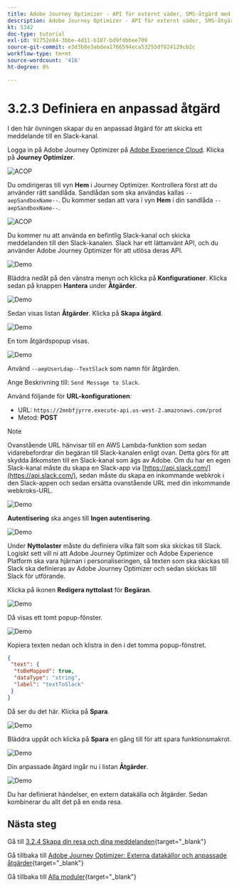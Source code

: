 ```yaml
---
title: Adobe Journey Optimizer - API för externt väder, SMS-åtgärd med mera - Definiera anpassade åtgärder
description: Adobe Journey Optimizer - API för externt väder, SMS-åtgärd med mera - Definiera anpassade åtgärder
kt: 5342
doc-type: tutorial
exl-id: 92752e84-3bbe-4d11-b187-bd9fdbbee709
source-git-commit: e3d3b8e3abdea1766594eca53255df024129cb2c
workflow-type: tm+mt
source-wordcount: '416'
ht-degree: 0%

---
```


# 3.2.3 Definiera en anpassad åtgärd

I den här övningen skapar du en anpassad åtgärd för att skicka ett meddelande till en Slack-kanal.

Logga in på Adobe Journey Optimizer på [Adobe Experience Cloud](https://experience.adobe.com). Klicka på **Journey Optimizer**.

![ACOP](./../../../../modules/delivery-activation/ajo-b2c/ajob2c-1/images/acophome.png)

Du omdirigeras till vyn **Hem** i Journey Optimizer. Kontrollera först att du använder rätt sandlåda. Sandlådan som ska användas kallas `--aepSandboxName--`. Du kommer sedan att vara i vyn **Hem** i din sandlåda `--aepSandboxName--`.

![ACOP](./../../../../modules/delivery-activation/ajo-b2c/ajob2c-1/images/acoptriglp.png)

Du kommer nu att använda en befintlig Slack-kanal och skicka meddelanden till den Slack-kanalen. Slack har ett lättanvänt API, och du använder Adobe Journey Optimizer för att utlösa deras API.

![Demo](./images/slack.png)

Bläddra nedåt på den vänstra menyn och klicka på **Konfigurationer**. Klicka sedan på knappen **Hantera** under **Åtgärder**.

![Demo](./images/menuactions.png)

Sedan visas listan **Åtgärder**. Klicka på **Skapa åtgärd**.

![Demo](./images/acthome.png)

En tom åtgärdspopup visas.

![Demo](./images/emptyact.png)

Använd `--aepUserLdap--TextSlack` som namn för åtgärden.

Ange Beskrivning till: `Send Message to Slack`.

Använd följande för **URL-konfigurationen**:

- URL: `https://2mnbfjyrre.execute-api.us-west-2.amazonaws.com/prod`
- Metod: **POST**

>[!NOTE]
>
>Ovanstående URL hänvisar till en AWS Lambda-funktion som sedan vidarebefordrar din begäran till Slack-kanalen enligt ovan. Detta görs för att skydda åtkomsten till en Slack-kanal som ägs av Adobe. Om du har en egen Slack-kanal måste du skapa en Slack-app via [https://api.slack.com/](https://api.slack.com/), sedan måste du skapa en inkommande webkrok i den Slack-appen och sedan ersätta ovanstående URL med din inkommande webkroks-URL.

![Demo](./images/slackname.png)

**Autentisering** ska anges till **Ingen autentisering**.

![Demo](./images/slackauth.png)

Under **Nyttolaster** måste du definiera vilka fält som ska skickas till Slack. Logiskt sett vill ni att Adobe Journey Optimizer och Adobe Experience Platform ska vara hjärnan i personaliseringen, så texten som ska skickas till Slack ska definieras av Adobe Journey Optimizer och sedan skickas till Slack för utförande.

Klicka på ikonen **Redigera nyttolast** för **Begäran**.

![Demo](./images/slackmsgp.png)

Då visas ett tomt popup-fönster.

![Demo](./images/slackmsgpopup.png)

Kopiera texten nedan och klistra in den i det tomma popup-fönstret.

```json
{
 "text": {
  "toBeMapped": true,
  "dataType": "string",
  "label": "textToSlack"
 }
}
```

Då ser du det här. Klicka på **Spara**.

![Demo](./images/slackmsgpopup1.png)

Bläddra uppåt och klicka på **Spara** en gång till för att spara funktionsmakrot.

![Demo](./images/slackmsgpopup3.png)

Din anpassade åtgärd ingår nu i listan **Åtgärder**.

![Demo](./images/slackdone.png)

Du har definierat händelser, en extern datakälla och åtgärder. Sedan kombinerar du allt det på en enda resa.

## Nästa steg

Gå till [3.2.4 Skapa din resa och dina meddelanden](./ex4.md){target="_blank"}

Gå tillbaka till [Adobe Journey Optimizer: Externa datakällor och anpassade åtgärder](journey-orchestration-external-weather-api-sms.md){target="_blank"}

Gå tillbaka till [Alla moduler](./../../../../overview.md){target="_blank"}
